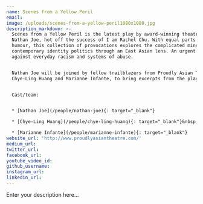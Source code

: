 ```yaml
---
name: Scenes from a Yellow Peril
email:
image: /uploads/scenes-from-a-yellow-peril1080x1080.jpg
description_markdown: >-
  Scenes from a Yellow Peril is the latest play by award-winning theatre-maker
  Nathan Joe, hot off the success of I am Rachel Chu. With equal parts anger and
  humour, this collection of provocations explores the complicated minefield of
  contemporary identity politics through an East Asian lens. An urgent warcry
  against everyday racism and systems of abuse.


  Nathan Joe will be joined by fellow trailblazers from Proudly Asian Theatre,
  Chye-Ling Huang and Marianne Infante, to bring excerpts from the play to life.


  Cast/team:


  * [Nathan Joe](/people/nathan-joe){: target="_blank"}

  * [Chye-Ling Huang](/people/chye-ling-huang){: target="_blank"}&nbsp;

  * [Marianne Infante](/people/marianne-infante){: target="_blank"}
website_url: 'http://www.proudlyasiantheatre.com/'
medium_url:
twitter_url:
facebook_url:
youtube_video_id:
github_username:
instagram_url:
linkedin_url:
---
```


Enter your description here...
